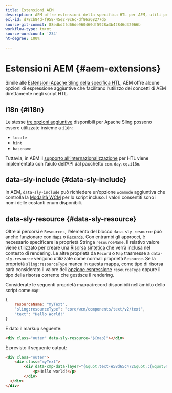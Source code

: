 ```yaml
---
title: Estensioni AEM
description: AEM offre estensioni della specifica HTL per AEM, utili per gli sviluppatori.
exl-id: d78cb84d-f958-45e2-9c6c-df86a68277d5
source-git-commit: 88edbd2fd66de960460df5928a3b42846d32066b
workflow-type: tm+mt
source-wordcount: '234'
ht-degree: 100%

---
```


# Estensioni AEM {#aem-extensions}

Simile alle [Estensioni Apache Sling della specifica HTL](https://sling.apache.org/documentation/bundles/scripting/scripting-htl.html#extensions-of-the-htl-specification-1), AEM offre alcune opzioni di espressione aggiuntive che facilitano l’utilizzo dei concetti di AEM direttamente negli script HTL.

## i18n {#i18n}

Le stesse [tre opzioni aggiuntive](https://sling.apache.org/documentation/bundles/scripting/scripting-htl.html#i18n) disponibili per Apache Sling possono essere utilizzate insieme a `i18n`:

* `locale`
* `hint`
* `basename`

Tuttavia, in AEM il [supporto all’internazionalizzazione](https://experienceleague.adobe.com/docs/experience-manager-65/developing/components/internationalization/i18n-dev.html?lang=it) per HTL viene implementato con l’aiuto dell’API dal pacchetto `com.day.cq.i18n`.

## data-sly-include {#data-sly-include}

In AEM, `data-sly-include` può richiedere un’opzione `wcmmode` aggiuntiva che controlla la [Modalità WCM](https://developer.adobe.com/experience-manager/reference-materials/cloud-service/javadoc/com/day/cq/wcm/api/WCMMode.html) per lo script incluso. I valori consentiti sono i nomi delle costanti enum disponibili.

## data-sly-resource {#data-sly-resource}

Oltre ai percorsi e `Resources`, l’elemento del blocco `data-sly-resource` può anche funzionare con [`Maps`](https://docs.oracle.com/en/java/javase/11/docs/api/java.base/java/util/Map.html) o [`Records`.](https://github.com/apache/sling-org-apache-sling-scripting-sightly-runtime/blob/master/src/main/java/org/apache/sling/scripting/sightly/Record.java) Con entrambi gli approcci, è necessario specificare la proprietà Stringa `resourceName`. Il relativo valore viene utilizzato per creare una [Risorsa sintetica](https://www.javadoc.io/doc/org.apache.sling/org.apache.sling.api/latest/org/apache/sling/api/resource/SyntheticResource.html) che verrà inclusa nel contesto di rendering. Le altre proprietà da `Record` o `Map` trasmesse a `data-sly-resource` vengono utilizzate come normali proprietà `Resource`. Se la proprietà `sling:resourceType` manca in questa mappa, come tipo di risorsa sarà considerato il valore dell’[opzione espressione](https://github.com/adobe/htl-spec/blob/1.4/SPECIFICATION.md#229-resource) `resourceType` oppure il tipo della risorsa corrente che gestisce il rendering.

Considerate le seguenti proprietà mappa/record disponibili nell’ambito dello script come `map`:

```javascript
{
    resourceName: "myText",
    "sling:resourceType": "core/wcm/components/text/v2/text",
    "text": "Hello World!"
}
```

E dato il markup seguente:

```html
<div class="outer" data-sly-resource="${map}"></div>
```

È previsto il seguente output:

```html
<div class="outer">
    <div class="myText">
        <div data-cmp-data-layer="{&quot;text-e58d65c472&quot;:{&quot;@type&quot;:&quot;core/wcm/components/text/v2/text&quot;,&quot;xdm:text&quot;:&quot;<p>Hello world!</p>&quot;}}" id="text-e58d65c472" class="cmp-text">
            <p>Hello world!</p>
        </div>
  </div>
</div>
```
